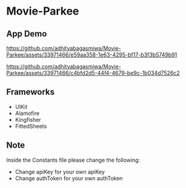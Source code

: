 # Movie-Parkee

## App Demo
https://github.com/adhityabagasmiwa/Movie-Parkee/assets/33971466/e59aa358-1e63-4295-bf17-b3f3b5749b91

https://github.com/adhityabagasmiwa/Movie-Parkee/assets/33971466/c4bfd2d5-44f4-4679-be9c-1b034d7526c2



## Frameworks

- UIKit
- Alamofire
- Kingfisher
- FittedSheets


## Note
Inside the Constants file please change the following: 
- Change apiKey for your own apiKey
- Change authToken for your own authToken


